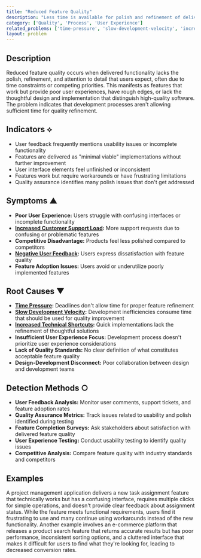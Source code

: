 ```yaml
---
title: "Reduced Feature Quality"
description: "Less time is available for polish and refinement of delivered features, resulting in lower-quality user experiences and functionality."
category: ['Quality', 'Process', 'User Experience']
related_problems: ['time-pressure', 'slow-development-velocity', 'increased-technical-shortcuts']
layout: problem
---
```


## Description

Reduced feature quality occurs when delivered functionality lacks the polish, refinement, and attention to detail that users expect, often due to time constraints or competing priorities. This manifests as features that work but provide poor user experiences, have rough edges, or lack the thoughtful design and implementation that distinguish high-quality software. The problem indicates that development processes aren't allowing sufficient time for quality refinement.

## Indicators ⟡

- User feedback frequently mentions usability issues or incomplete functionality
- Features are delivered as "minimal viable" implementations without further improvement
- User interface elements feel unfinished or inconsistent
- Features work but require workarounds or have frustrating limitations
- Quality assurance identifies many polish issues that don't get addressed

## Symptoms ▲

- **Poor User Experience:** Users struggle with confusing interfaces or incomplete functionality
- **[Increased Customer Support Load](increased-customer-support-load.md):** More support requests due to confusing or problematic features
- **Competitive Disadvantage:** Products feel less polished compared to competitors
- **[Negative User Feedback](negative-user-feedback.md):** Users express dissatisfaction with feature quality
- **Feature Adoption Issues:** Users avoid or underutilize poorly implemented features

## Root Causes ▼

- **[Time Pressure](time-pressure.md):** Deadlines don't allow time for proper feature refinement
- **[Slow Development Velocity](slow-development-velocity.md):** Development inefficiencies consume time that should be used for quality improvement
- **[Increased Technical Shortcuts](increased-technical-shortcuts.md):** Quick implementations lack the refinement of thoughtful solutions
- **Insufficient User Experience Focus:** Development process doesn't prioritize user experience considerations
- **Lack of Quality Standards:** No clear definition of what constitutes acceptable feature quality
- **Design-Development Disconnect:** Poor collaboration between design and development teams

## Detection Methods ○

- **User Feedback Analysis:** Monitor user comments, support tickets, and feature adoption rates
- **Quality Assurance Metrics:** Track issues related to usability and polish identified during testing
- **Feature Completion Surveys:** Ask stakeholders about satisfaction with delivered feature quality
- **User Experience Testing:** Conduct usability testing to identify quality issues
- **Competitive Analysis:** Compare feature quality with industry standards and competitors

## Examples

A project management application delivers a new task assignment feature that technically works but has a confusing interface, requires multiple clicks for simple operations, and doesn't provide clear feedback about assignment status. While the feature meets functional requirements, users find it frustrating to use and many continue using workarounds instead of the new functionality. Another example involves an e-commerce platform that releases a product search feature that returns accurate results but has poor performance, inconsistent sorting options, and a cluttered interface that makes it difficult for users to find what they're looking for, leading to decreased conversion rates.